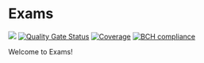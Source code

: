 # Exams

[![](https://github.com/EduardoAmaral/exams/workflows/build/badge.svg)](https://github.com/EduardoAmaral/exams) [![Quality Gate Status](https://sonarcloud.io/api/project_badges/measure?project=EduardoAmaral_exams&metric=alert_status)](https://sonarcloud.io/dashboard?id=EduardoAmaral_exams) [![Coverage](https://sonarcloud.io/api/project_badges/measure?project=EduardoAmaral_exams&metric=coverage)](https://sonarcloud.io/dashboard?id=EduardoAmaral_exams) [![BCH compliance](https://bettercodehub.com/edge/badge/EduardoAmaral/exams?branch=master)](https://bettercodehub.com/)

Welcome to Exams!